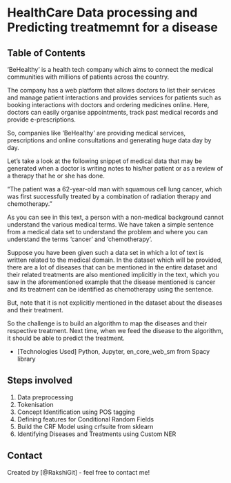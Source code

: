 # HealthCare Data processing and Predicting treatmemnt for a disease

## Table of Contents
‘BeHealthy’ is a health tech company which aims to connect the medical communities with millions of patients across the country. 

The company has a web platform that allows doctors to list their services and manage patient interactions and provides services for patients such as booking interactions with doctors and ordering medicines online. Here, doctors can easily organise appointments, track past medical records and provide e-prescriptions.

So, companies like ‘BeHealthy’ are providing medical services, prescriptions and online consultations and generating huge data day by day.

 
Let’s take a look at the following snippet of medical data that may be generated when a doctor is writing notes to his/her patient or as a review of a therapy that he or she has done.


“The patient was a 62-year-old man with squamous cell lung cancer, which was first successfully treated by a combination of radiation therapy and chemotherapy.”


As you can see in this text, a person with a non-medical background cannot understand the various medical terms. We have taken a simple sentence from a medical data set to understand the problem and where you can understand the terms ‘cancer’ and ‘chemotherapy’. 

Suppose you have been given such a data set in which a lot of text is written related to the medical domain. In the dataset which will be provided, there are a lot of diseases that can be mentioned in the entire dataset and their related treatments are also mentioned implicitly in the text, which you saw in the aforementioned example that the disease mentioned is cancer and its treatment can be identified as chemotherapy using the sentence.


But, note that it is not explicitly mentioned in the dataset about the diseases and their treatment.

So the challenge is to build an algorithm to map the diseases and their respective treatment. 
Next time, when we feed the disease to the algorithm, it should be able to predict the treatment.


* [Technologies Used]
Python, Jupyter, en_core_web_sm from Spacy library

## Steps involved
1) Data preprocessing
2) Tokenisation
3) Concept Identification using POS tagging
4) Defining features for Conditional Random Fields
5) Build the CRF Model using crfsuite from sklearn
6) Identifying Diseases and Treatments using Custom NER

## Contact
Created by [@RakshiGit] - feel free to contact me!
